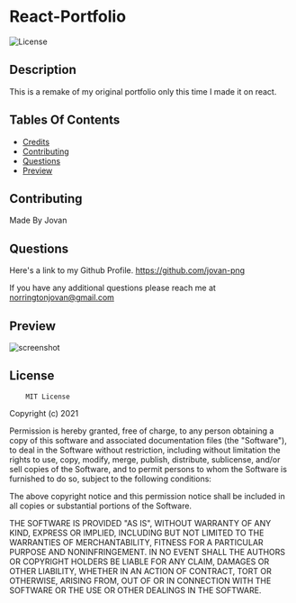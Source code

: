 # React-Portfolio

![License](https://img.shields.io/badge/MIT-blue)

## Description

This is a remake of my original portfolio only this time I made it on react.

## Tables Of Contents

- [Credits](#credits)
- [Contributing](#Contributing)
- [Questions](#Questions)
- [Preview](#Preview)

## Contributing

Made By Jovan

## Questions

Here's a link to my Github Profile.
https://github.com/jovan-png

If you have any additional questions please reach me at
norringtonjovan@gmail.com

## Preview
![screenshot](https://user-images.githubusercontent.com/88255194/150462161-51f9029a-7f1e-4286-923b-10a1c37072d8.png)

## License

        MIT License

Copyright (c) 2021

Permission is hereby granted, free of charge, to any person obtaining a copy
of this software and associated documentation files (the "Software"), to deal
in the Software without restriction, including without limitation the rights
to use, copy, modify, merge, publish, distribute, sublicense, and/or sell
copies of the Software, and to permit persons to whom the Software is
furnished to do so, subject to the following conditions:

The above copyright notice and this permission notice shall be included in all
copies or substantial portions of the Software.

THE SOFTWARE IS PROVIDED "AS IS", WITHOUT WARRANTY OF ANY KIND, EXPRESS OR
IMPLIED, INCLUDING BUT NOT LIMITED TO THE WARRANTIES OF MERCHANTABILITY,
FITNESS FOR A PARTICULAR PURPOSE AND NONINFRINGEMENT. IN NO EVENT SHALL THE
AUTHORS OR COPYRIGHT HOLDERS BE LIABLE FOR ANY CLAIM, DAMAGES OR OTHER
LIABILITY, WHETHER IN AN ACTION OF CONTRACT, TORT OR OTHERWISE, ARISING FROM,
OUT OF OR IN CONNECTION WITH THE SOFTWARE OR THE USE OR OTHER DEALINGS IN THE
SOFTWARE.
